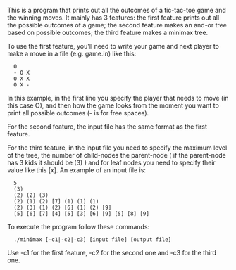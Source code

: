 This is a program that prints out all the outcomes of a tic-tac-toe game and the winning moves. It mainly has 3 features: the first feature prints out all the possible outcomes of a game; the second feature makes an and-or tree based on possible outcomes; the third feature makes a minimax tree.

To use the first feature, you'll need to write your game and next player to make a move in a file (e.g. game.in) like this:

      O
      - O X
      O X X
      O X -

In this example, in the first line you specify the player that needs to move (in this case O), and then how the game looks from the moment you want to print all possible outcomes (- is for free spaces).
      
For the second feature, the input file has the same format as the first feature.

For the third feature, in the input file you need to specify the maximum level of the tree, the number of child-nodes the parent-node ( if the parent-node has 3 kids it should be (3) ) and for leaf nodes you need to specify their value like this [x].
An example of an input file is:

      5
      (3)
      (2) (2) (3)
      (2) (1) (2) [7] (1) (1) (1)
      (2) (3) (1) (2) [6] (1) (2) [9]
      [5] [6] [7] [4] [5] [3] [6] [9] [5] [8] [9]

To execute the program follow these commands:

      ./minimax [-c1|-c2|-c3] [input file] [output file]
      
Use -c1 for the first feature, -c2 for the second one and -c3 for the third one. 
